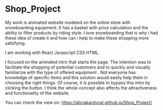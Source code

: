 # Shop_Project

My work is animated website modeled on the online store with snowboarding equipment.
It has a basket with price calculation and the ability to filter products by riding style. I love snowboarding that is why i had these idea of create it and how can i help to make these shopping more satisfying.

I am working with React Javascript CSS HTML.

I focused on the animated intro that starts the page. The intention was to facilitate the shopping of potential customers and to quickly and visually familiarize with the type of offered equipment . Not everyone has knowledge of specific items and this solution would easily help them in choosing the right things. Of course, it is possible to bypass this intro by clicking the button. I think the whole concept also affects the attractiveness and functionality of the website.


You can check the view on: https://alicjakardynal.github.io/Shop_Project/


 
